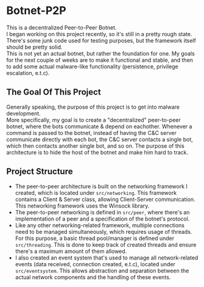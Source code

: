 # Botnet-P2P
This is a decentralized Peer-to-Peer Botnet.  
I began working on this project recently, so it's still in a pretty rough state. There's some junk code used for testing purposes, but the framework itself should be pretty solid.  
This is not yet an actual botnet, but rather the foundation for one. My goals for the next couple of weeks are to make it functional and stable, and then to add some actual malware-like functionality (persistence, privilege escalation, e.t.c).

## The Goal Of This Project
Generally speaking, the purpose of this project is to get into malware development.  
More specifically, my goal is to create a "decentralized" peer-to-peer botnet, where the bots communicate & depend on eachother. Whenever a command is passed to the botnet, instead of having the C&C server communicate directly with each bot, the C&C server contacts a single bot, which then contacts another single bot, and so on.
The purpose of this architecture is to hide the host of the botnet and make him hard to track.

## Project Structure
* The peer-to-peer architecture is built on the networking framework I created, which is located under `src/networking`. This framework contains a Client & Server class, allowing Client-Server communication.  
This networking framework uses the Winsock library.
* The peer-to-peer networking is defined in `src/peer`, where there's an implementation of a peer and a specification of the botnet's protocol.
* Like any other networking-related framework, multiple connections need to be managed simultaneously, which requires usage of threads. For this purpose, a basic thread pool/manager is defined under `src/threading`. This is done to keep track of created threads and ensure there's a maximum amount of them allowed.
* I also created an event system that's used to manage all network-related events (data received, connection created, e.t.c), located under `src/eventsystem`. This allows abstraction and separation between the actual network components and the handling of these events.
